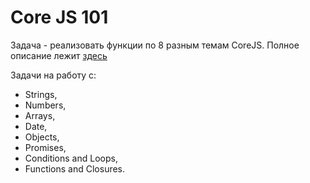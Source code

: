 # Core JS 101

Задача - реализовать функции по 8 разным темам CoreJS. Полноe описание лежит [здесь](https://github.com/mikhama/core-js-101/)

Задачи на работу с:
- Strings,
- Numbers,
- Arrays,
- Date,
- Objects,
- Promises,
- Conditions and Loops,
- Functions and Closures.

